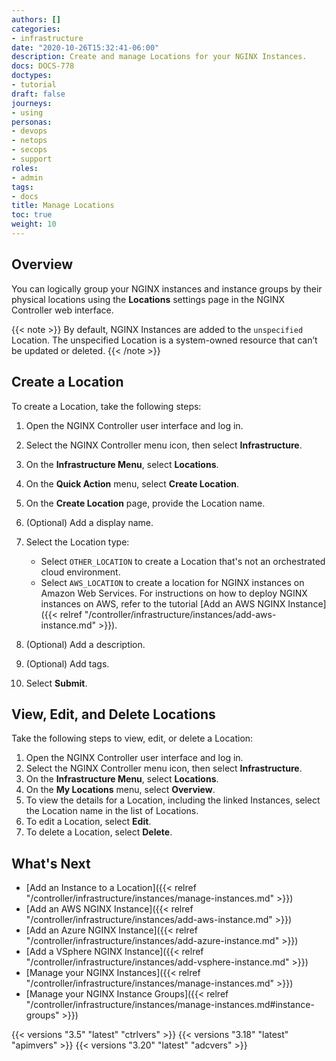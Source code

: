 ```yaml
---
authors: []
categories:
- infrastructure
date: "2020-10-26T15:32:41-06:00"
description: Create and manage Locations for your NGINX Instances.
docs: DOCS-778
doctypes:
- tutorial
draft: false
journeys:
- using
personas:
- devops
- netops
- secops
- support
roles:
- admin
tags:
- docs
title: Manage Locations
toc: true
weight: 10
---
```


## Overview

You can logically group your NGINX instances and instance groups by their physical locations using the **Locations** settings page in the NGINX Controller web interface.

{{< note >}}
By default, NGINX Instances are added to the `unspecified` Location. The unspecified Location is a system-owned resource that can’t be updated or deleted.
{{< /note >}}

## Create a Location

To create a Location, take the following steps:

1. Open the NGINX Controller user interface and log in.
1. Select the NGINX Controller menu icon, then select **Infrastructure**.
1. On the **Infrastructure Menu**, select **Locations**.
1. On the **Quick Action** menu, select **Create Location**.
1. On the **Create Location** page, provide the Location name.
1. (Optional) Add a display name.
1. Select the Location type:

    - Select `OTHER_LOCATION` to create a Location that's not an orchestrated cloud environment.
    - Select `AWS_LOCATION` to create a location for NGINX instances on Amazon Web Services. For instructions on how to deploy NGINX instances on AWS, refer to the tutorial [Add an AWS NGINX Instance]({{< relref "/controller/infrastructure/instances/add-aws-instance.md" >}}).

1. (Optional) Add a description.
1. (Optional) Add tags.

1. Select **Submit**.

## View, Edit, and Delete Locations

Take the following steps to view, edit, or delete a Location:

1. Open the NGINX Controller user interface and log in.
2. Select the NGINX Controller menu icon, then select **Infrastructure**.
3. On the **Infrastructure Menu**, select **Locations**.
4. On the **My Locations** menu, select **Overview**.
5. To view the details for a Location, including the linked Instances, select the Location name in the list of Locations.
6. To edit a Location, select **Edit**.
7. To delete a Location, select **Delete**.

## What's Next

- [Add an Instance to a Location]({{< relref "/controller/infrastructure/instances/manage-instances.md" >}})
- [Add an AWS NGINX Instance]({{< relref "/controller/infrastructure/instances/add-aws-instance.md" >}})
- [Add an Azure NGINX Instance]({{< relref "/controller/infrastructure/instances/add-azure-instance.md" >}})
- [Add a VSphere NGINX Instance]({{< relref "/controller/infrastructure/instances/add-vsphere-instance.md" >}})
- [Manage your NGINX Instances]({{< relref "/controller/infrastructure/instances/manage-instances.md" >}})
- [Manage your NGINX Instance Groups]({{< relref "/controller/infrastructure/instances/manage-instances.md#instance-groups" >}})

{{< versions "3.5" "latest" "ctrlvers" >}}
{{< versions "3.18" "latest" "apimvers" >}}
{{< versions "3.20" "latest" "adcvers" >}}
